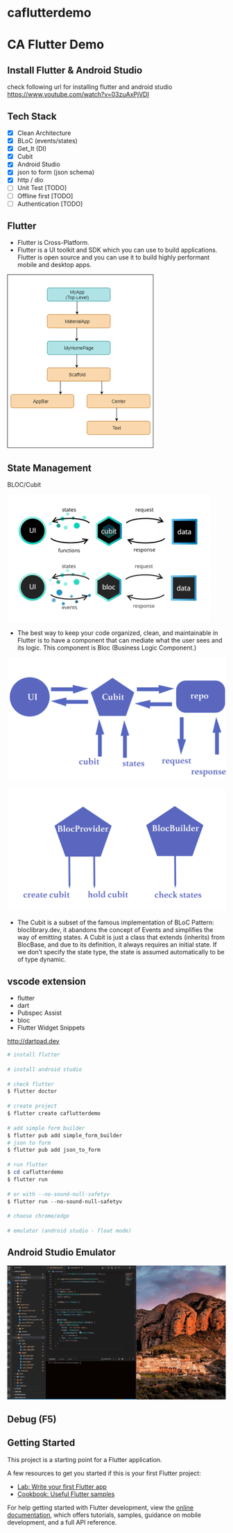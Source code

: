 # caflutterdemo

# CA Flutter Demo

## Install Flutter & Android Studio

check following url for installing flutter and android studio
https://www.youtube.com/watch?v=03zuAxPjVDI

## Tech Stack

- [x] Clean Architecture
- [x] BLoC (events/states)
- [x] Get_It (DI)
- [x] Cubit
- [x] Android Studio
- [x] json to form (json schema)
- [x] http / dio
- [ ] Unit Test [TODO]
- [ ] Offline first [TODO]
- [ ] Authentication [TODO]

## Flutter

- Flutter is Cross-Platform.
- Flutter is a UI toolkit and SDK which you can use to build applications. Flutter is open source and you can use it to build highly performant mobile and desktop apps.

![alt text](./doc/flutter-architecture.png)

## State Management

BLOC/Cubit

![alt text](./doc/bloc-cubit.webp)

- The best way to keep your code organized, clean, and maintainable in Flutter is to have a component that can mediate what the user sees and its logic. This component is Bloc (Business Logic Component.)

![alt text](./doc/cubit1.png)

![alt text](./doc/cubit2.png)

- The Cubit is a subset of the famous implementation of BLoC Pattern: bloclibrary.dev, it abandons the concept of Events and simplifies the way of emitting states. A Cubit is just a class that extends (inherits) from BlocBase, and due to its definition, it always requires an initial state. If we don’t specify the state type, the state is assumed automatically to be of type dynamic.

## vscode extension

- flutter
- dart
- Pubspec Assist
- bloc
- Flutter Widget Snippets

http://dartpad.dev

```powershell
# install flutter

# install android studio

# check flutter
$ flutter doctor

# create project
$ flutter create caflutterdemo

# add simple form builder
$ flutter pub add simple_form_builder
# json to form
$ flutter pub add json_to_form

# run flutter
$ cd caflutterdemo
$ flutter run

# or with --no-sound-null-safetyv
$ flutter run --no-sound-null-safetyv

# choose chrome/edge

# emulator (android studio - float mode)

```

## Android Studio Emulator

![alt text](./doc/ca-flutter-demo.gif)

## Debug (F5)

## Getting Started

This project is a starting point for a Flutter application.

A few resources to get you started if this is your first Flutter project:

- [Lab: Write your first Flutter app](https://docs.flutter.dev/get-started/codelab)
- [Cookbook: Useful Flutter samples](https://docs.flutter.dev/cookbook)

For help getting started with Flutter development, view the
[online documentation](https://docs.flutter.dev/), which offers tutorials,
samples, guidance on mobile development, and a full API reference.
